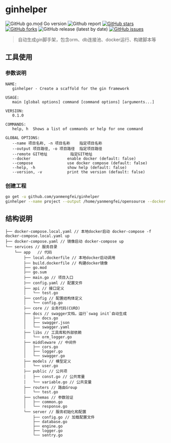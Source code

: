 # ginhelper

![GitHub go.mod Go version](https://img.shields.io/github/go-mod/go-version/yanmengfei/ginhelper)
![Github report](https://img.shields.io/badge/go%20report-A%2B-green)
[![GitHub stars](https://img.shields.io/github/stars/yanmengfei/ginhelper)](https://github.com/yanmengfei/ginhelper/stargazers)
[![GitHub forks](https://img.shields.io/github/forks/yanmengfei/ginhelper)](https://github.com/yanmengfei/ginhelper/network)
![GitHub release (latest by date)](https://img.shields.io/github/v/release/yanmengfei/ginhelper)
[![GitHub issues](https://img.shields.io/github/issues/yanmengfei/ginhelper)](https://github.com/yanmengfei/ginhelper/issues)


> 自动生成gin脚手架，包含orm、db连接池、docker运行、构建脚本等

## 工具使用

### 参数说明
```
NAME:
   ginhelper - Create a scaffold for the gin framework

USAGE:
   main [global options] command [command options] [arguments...]

VERSION:
   0.1.0

COMMANDS:
   help, h  Shows a list of commands or help for one command

GLOBAL OPTIONS:
   --name 项目名称, -n 项目名称    指定项目名称
   --output 项目路径, -o 项目路径  指定项目路径
   --remote GIT地址          指定GIT地址
   --docker                enable docker (default: false)
   --compose               use docker compose (default: false)
   --help, -h              show help (default: false)
   --version, -v           print the version (default: false)
```

### 创建工程
```bash
go get -u github.com/yanmengfei/ginhelper
ginhelper --name project --output /home/yanmengfei/opensource --docker --compose
```

## 结构说明
```
├── docker-compose.local.yaml // 本地docker启动 docker-compose -f docker-compose.local.yaml up
├── docker-compose.yaml // 镜像启动 docker-compose up
└── services // 服务目录
    └── app   // 代码
        ├── local.dockerfile // 本地docker启动调用
        ├── build.dockerfile // 构建docker镜像
        ├── go.mod
        ├── go.sum
        ├── main.go // 项目入口
        ├── config.yaml // 配置文件
        ├── api // 接口定义
        │   └── test.go 
        ├── config // 配置结构体定义
        │   └── config.go
        ├── core // 业务代码(CURD)
        ├── docs // swagger文档，运行`swag init`自动生成
        │   ├── docs.go
        │   ├── swagger.json
        │   └── swagger.yaml
        ├── libs // 工具库和外部依赖
        │   └── orm_logger.go
        ├── middleware // 中间件
        │   ├── cors.go
        │   ├── logger.go
        │   └── swagger.go
        ├── models // 模型定义
        │   └── user.go
        ├── public // 公共项
        │   ├── const.go // 公共常量
        │   └── variable.go // 公共变量
        ├── routers // 路由Group
        │   └── test.go
        ├── schemas // 参数验证
        │   ├── common.go
        │   └── response.go
        └── server // 服务初始化和配置
            ├── config.go // 加载配置文件
            ├── database.go
            ├── engine.go
            ├── logger.go
            └── sentry.go
```

